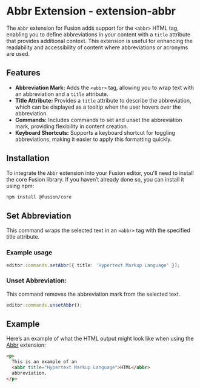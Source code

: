 # Abbr Extension - extension-abbr

The `Abbr` extension for Fusion adds support for the `<abbr>` HTML tag, enabling you to define abbreviations in your content with a `title` attribute that provides additional context. This extension is useful for enhancing the readability and accessibility of content where abbreviations or acronyms are used.

## Features

- **Abbreviation Mark:** Adds the `<abbr>` tag, allowing you to wrap text with an abbreviation and a `title` attribute.
- **Title Attribute:** Provides a `title` attribute to describe the abbreviation, which can be displayed as a tooltip when the user hovers over the abbreviation.
- **Commands:** Includes commands to set and unset the abbreviation mark, providing flexibility in content creation.
- **Keyboard Shortcuts:** Supports a keyboard shortcut for toggling abbreviations, making it easier to apply this formatting quickly.

## Installation

To integrate the `Abbr` extension into your Fusion editor, you'll need to install the core Fusion library. If you haven’t already done so, you can install it using npm:

```bash
npm install @fusion/core
```

## Set Abbreviation

This command wraps the selected text in an `<abbr>` tag with the specified title attribute.

### Example usage

```typescript
editor.commands.setAbbr({ title: 'Hypertext Markup Language' });
```

### Unset Abbreviation:

This command removes the abbreviation mark from the selected text.

```typescript
editor.commands.unsetAbbr();
```

## Example

Here’s an example of what the HTML output might look like when using the [Abbr](https://developer.mozilla.org/en-US/docs/Web/HTML/Element/abbr) extension:

```html
<p>
  This is an example of an
  <abbr title="Hypertext Markup Language">HTML</abbr>
  abbreviation.
</p>
```

